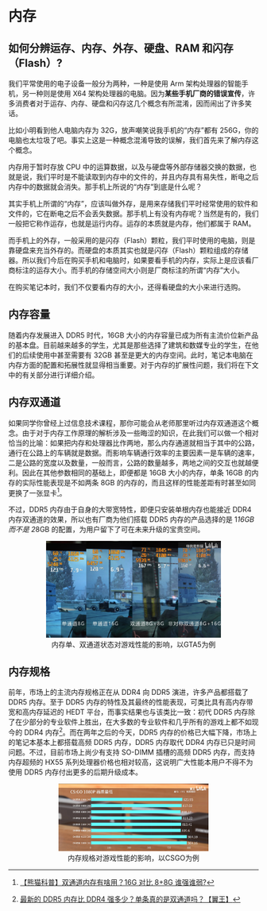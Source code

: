 # 内存

## 如何分辨运存、内存、外存、硬盘、RAM 和闪存（Flash）?

我们平常使用的电子设备一般分为两种，一种是使用 Arm 架构处理器的智能手机，另一种则是使用 X64 架构处理器的电脑。因为**某些手机厂商的错误宣传**，许多消费者对于运存、内存、硬盘和闪存这几个概念有所混淆，因而闹出了许多笑话。

比如小明看到他人电脑内存为 32G，放声嘲笑说我手机的“内存”都有 256G，你的电脑也太垃圾了吧。事实上这是一种概念混淆导致的误解，我们首先来了解内存这个概念。

内存用于暂时存放 CPU 中的运算数据，以及与硬盘等外部存储器交换的数据，也就是说，我们平时是不能读取到内存中的文件的，并且内存具有易失性，断电之后内存中的数据就会消失。那手机上所说的“内存”到底是什么呢？

其实手机上所谓的“内存”，应该叫做外存，是用来存储我们平时经常使用的软件和文件的，它在断电之后不会丢失数据。那手机上有没有内存呢？当然是有的，我们一般把它称作运存，也就是运行内存。运存的本质就是内存，他们都属于 RAM。

而手机上的外存，一般采用的是闪存（Flash）颗粒，我们平时使用的电脑，则是靠硬盘来充当外存的。而硬盘的本质其实也就是闪存（Flash）颗粒组成的存储器。所以我们今后在购买手机和电脑时，如果要看手机的内存，实际上是应该看厂商标注的运存大小。而手机的存储空间大小则是厂商标注的所谓“内存”大小。

在购买笔记本时，我们不仅要看内存的大小，还得看硬盘的大小来进行选购。

## 内存容量

随着内存发展进入 DDR5 时代，16GB 大小的内存容量已成为所有主流价位新产品的基本盘。目前越来越多的学生，尤其是那些选择了建筑和数媒专业的学生，在他们的后续使用中甚至需要有 32GB 甚至是更大的内存空间。此时，笔记本电脑在内存方面的配置和拓展性就显得相当重要。对于内存的扩展性问题，我们将在下文中的有关部分进行详细介绍。

## 内存双通道

如果同学你曾经上过信息技术课程，那你可能会从老师那里听过内存双通道这个概念。由于对于内存工作原理的解析涉及一些晦涩的知识，在此我们可以做一个相对恰当的比喻：如果把内存和处理器比作两地，那么内存通道就相当于其中的公路，通行在公路上的车辆就是数据。而影响车辆通行效率的主要因素一是车辆的速率，二是公路的宽度以及数量，一般而言，公路的数量越多，两地之间的交互也就越便利。因此在其他参数相同的基础上，即便都是 16GB 大小的内存，单条 16GB 的内存的实际性能表现是不如两条 8GB 的内存的，而且这样的性能差距有时甚至如同更换了一张显卡[^10]。

不过，DDR5 内存由于自身的大带宽特性，即便只安装单根内存也能接近 DDR4 内存双通道的效果，所以也有厂商为他们搭载 DDR5 内存的产品选择的是 1*16GB 而不是 2*8GB 的配置，为用户留下了可在未来升级的宝贵空间。

<div style="margin: 0 auto; text-align: center; width: 70%"><img src="./assets/MEMORYcompare1.jpg" />内存单、双通道状态对游戏性能的影响，以GTA5为例</div>

## 内存规格

前年，市场上的主流内存规格正在从 DDR4 向 DDR5 演进，许多产品都搭载了 DDR5 内存。至于 DDR5 内存的特性及其最终的性能表现，可类比具有高内存带宽和高内存延迟的 HEDT 平台，而事实结果也与该类比一致：初代 DDR5 内存除了在少部分的专业软件上胜出，在大多数的专业软件和几乎所有的游戏上都不如现今的 DDR4 内存[^11]。而在两年之后的今天，DDR5 内存的价格已大幅下降，市场上的笔记本基本上都搭载高频 DDR5 内存，DDR5 内存取代 DDR4 内存已只是时间问题。不过，目前市场上尚少有支持 SO-DIMM 插槽的高频 DDR5 内存，而支持内存超频的 HX55 系列处理器价格也相对较高，这说明广大性能本用户不得不为使用 DDR5 内存付出更多的后期升级成本。

<div style="margin: 0 auto; text-align: center; width: 60%"><img src="./assets/MEMORYcompare2.jpg" />内存规格对游戏性能的影响，以CSGO为例</div>

[^10]: [【熊猫科普】双通道内存有啥用？16G 对比 8+8G 谁强谁弱?](https://www.bilibili.com/video/BV1s54y1i7UX/)
[^11]: [最新的 DDR5 内存比 DDR4 强多少？单条真的是双通道吗？【翼王】](https://www.bilibili.com/video/BV1TS4y1N7ee/)
